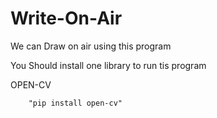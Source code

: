 # Write-On-Air

We can Draw on air using this program

You Should install one library to run tis program

  OPEN-CV
  
       
        "pip install open-cv"
